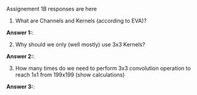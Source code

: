 Assignement 1B responses are here

1. What are Channels and Kernels (according to EVA)?

**Answer 1:**: 

2. Why should we only (well mostly) use 3x3 Kernels?

**Answer 2:**: 

3. How many times do we need to perform 3x3 convolution operation to reach 1x1 from 199x199 (show calculations)

**Answer 3:**: 
